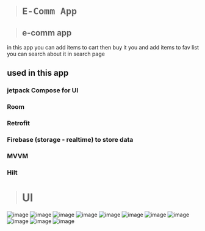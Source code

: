 > # `E-Comm App `


> ## e-comm app 
in this app you can add items to cart then buy it you and add items to fav list you can search about it in search page 
## used in this app 
### jetpack Compose for UI
### Room
### Retrofit
### Firebase (storage - realtime) to store data
### MVVM
### Hilt



> # UI



![image](https://github.com/user-attachments/assets/e073240b-047f-42b3-8dd7-ee096b4bef85)
![image](https://github.com/user-attachments/assets/93f80929-0e05-4bd7-a59d-9d81337f58f5)
![image](https://github.com/user-attachments/assets/0c0fc3b8-34a3-44fa-80ee-de85b10973f4)
![image](https://github.com/user-attachments/assets/f1efc6c7-3db8-4bf6-9d23-b0951f52fb1b)
![image](https://github.com/user-attachments/assets/bbcc82b3-0bbd-4c3c-96d2-23aa97d89647)
![image](https://github.com/user-attachments/assets/ae2e8bc6-d538-4417-ae42-198e029dc634)
![image](https://github.com/user-attachments/assets/5f0c90f0-c3d7-4ca9-89ed-ef50db1a8ce1)
![image](https://github.com/user-attachments/assets/15a90d6c-d22c-4d99-832b-97a2bacbe868)
![image](https://github.com/user-attachments/assets/56d957fa-4e86-4507-9185-4ae41c6025f3)
![image](https://github.com/user-attachments/assets/51c80f72-a527-4b08-aa38-93a67c49385c)
![image](https://github.com/user-attachments/assets/79e90729-45c8-4933-bdcc-434a42b90ee1)
